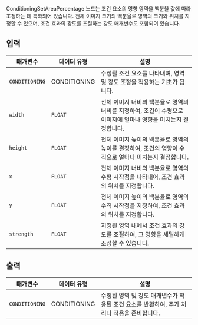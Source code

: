 ConditioningSetAreaPercentage 노드는 조건 요소의 영향 영역을 백분율 값에 따라 조정하는 데 특화되어 있습니다. 전체 이미지 크기의 백분율로 영역의 크기와 위치를 지정할 수 있으며, 조건 효과의 강도를 조절하는 강도 매개변수도 포함되어 있습니다.

## 입력

| 매개변수       | 데이터 유형  | 설명                                                                                                            |
| -------------- | ------------ | --------------------------------------------------------------------------------------------------------------- |
| `CONDITIONING` | CONDITIONING | 수정될 조건 요소를 나타내며, 영역 및 강도 조정을 적용하는 기초가 됩니다.                                        |
| `width`        | `FLOAT`      | 전체 이미지 너비의 백분율로 영역의 너비를 지정하여, 조건이 수평으로 이미지에 얼마나 영향을 미치는지 결정합니다. |
| `height`       | `FLOAT`      | 전체 이미지 높이의 백분율로 영역의 높이를 결정하여, 조건의 영향이 수직으로 얼마나 미치는지 결정합니다.          |
| `x`            | `FLOAT`      | 전체 이미지 너비의 백분율로 영역의 수평 시작점을 나타내어, 조건 효과의 위치를 지정합니다.                       |
| `y`            | `FLOAT`      | 전체 이미지 높이의 백분율로 영역의 수직 시작점을 지정하여, 조건 효과의 위치를 지정합니다.                       |
| `strength`     | `FLOAT`      | 지정된 영역 내에서 조건 효과의 강도를 조절하여, 그 영향을 세밀하게 조정할 수 있습니다.                          |

## 출력

| 매개변수       | 데이터 유형  | 설명                                                                                       |
| -------------- | ------------ | ------------------------------------------------------------------------------------------ |
| `CONDITIONING` | CONDITIONING | 수정된 영역 및 강도 매개변수가 적용된 조건 요소를 반환하여, 추가 처리나 적용을 준비합니다. |
